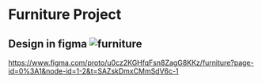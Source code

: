 # Furniture Project
## Design in figma ![furniture](https://github.com/user-attachments/assets/910c2fd7-022e-49e6-b961-6103086b072b)

 https://www.figma.com/proto/u0cz2KGHfqFsn8ZagG8KKz/furniture?page-id=0%3A1&node-id=1-2&t=SAZskDmxCMmSdV6c-1 
